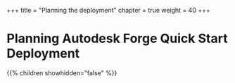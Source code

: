 +++
title = "Planning the deployment"
chapter = true
weight = 40
+++

# Planning Autodesk Forge Quick Start Deployment

{{% children showhidden="false" %}}


